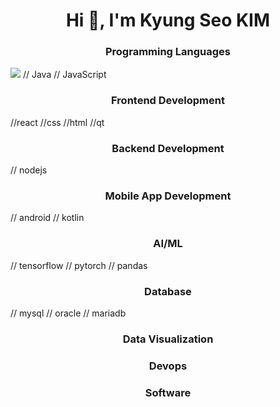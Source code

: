 <h1 align="center">Hi 👋, I'm Kyung Seo KIM</h1>
<h3 align="center">Programming Languages</h3>

<img src="https://img.shields.io/badge/Python-3776AB?style=for-the-badge&logo=Python&logoColor=white">
// Java
// JavaScript

<h3 align="center">Frontend Development</h3>
//react
//css
//html
//qt

<h3 align="center">Backend Development</h3>
// nodejs

<h3 align="center">Mobile App Development</h3>
// android
// kotlin

<h3 align="center">AI/ML</h3>
// tensorflow
// pytorch
// pandas

<h3 align="center">Database</h3>
// mysql
// oracle
// mariadb

<h3 align="center">Data Visualization</h3>


<h3 align="center">Devops</h3>

<h3 align="center">Software</h3>


